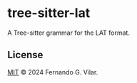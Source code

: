 # tree-sitter-lat

A Tree-sitter grammar for the LAT format.

## License

[MIT](./LICENSE) © 2024 Fernando G. Vilar.
